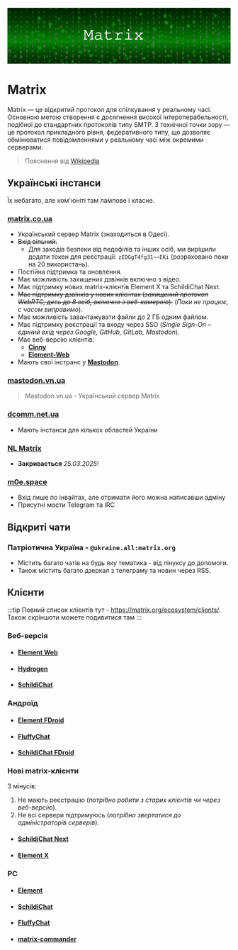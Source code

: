 ![Title](/comms/matrix.png)

# Matrix

Matrix — це відкритий протокол для спілкування у реальному часі. Основною метою створення є досягнення високої інтероперабельності, подібної до стандартних протоколів типу SMTP. З технічної точки зору — це протокол прикладного рівня, федеративного типу, що дозволяє обмінюватися повідомленнями у реальному часі між окремими серверами.
> Пояснення від [Wikipedia](https://uk.wikipedia.org/wiki/Matrix_(%D0%BF%D1%80%D0%BE%D1%82%D0%BE%D0%BA%D0%BE%D0%BB))

## Українські інстанси

Їх небагато, але ком'юніті там лампове і класне.

### [**matrix.co.ua**](https://matrix.co.ua)
- Український сервер Matrix (знаходиться в Одесі).
- ~~Вхід вільний.~~
  - Для заходів безпеки від педофілів та інших осіб, ми вирішили додати токен для реєстрації: `zEDGgT4fg31~~EKi` (розраховано поки на 20 використань).
- Постійна підтримка та оновлення.
- Має можливість захищених дзвінків включно з відео.
- Має підтримку нових matrix-клієнтів Element X та SchildiChat Next.
- ~~Має підтримку дзвінків у нових клієнтах (_захищений протокол WebRTC, десь до 8 осіб, включно з веб-камерою_).~~ (_Поки не працює, с часом виправимо_).
- Має можливість завантажувати файли до 2 ГБ одним файлом.
- Має підтримку реєстрації та входу через SSO (_Single Sign-On – єдиний вхід через Google, GitHub, GitLab, Mastodon_).
- Має веб-версію клієнтів:
  - [**Cinny**](https://cinny.matrix.co.ua)
  - [**Element-Web**](https://element-web.matrix.co.ua)
- Мають свої інстранс у [**Mastodon**](https://mas.matrix.co.ua).

### [**mastodon.vn.ua**](https://mastodon.vn.ua/_matrix/static/)
  > Mastodon.vn.ua - Український сервер Matrix

### [**dcomm.net.ua**](https://dcomm.net.ua)
  - Мають інстанси для кількох областей України

### [**NL Matrix**](https://mx.noleron.com)
  - __Закривається__ _25.03.2025_!

### [**m0e.space**](https://m0e.space/matrix)
  - Вхід лише по інвайтах, але отримати його можна написавши адміну
  - Присутні мости Telegram та IRC

## Відкриті чати

### **Патріотична Україна** - `@ukraine.all:matrix.org`
  - Містить багато чатів на будь яку тематика - від лінуксу до допомоги.
  - Також містить багато дзеркал з телеграму та новин через RSS.

## Клієнти
:::tip
Повний список клієнтів тут - https://matrix.org/ecosystem/clients/.
Також скріншоти можете подивитися там
:::
### Веб-версія

- #### [**Element Web**](https://app.element.io/)
- #### [**Hydrogen**](https://hydrogen.element.io)
- #### [**SchildiChat**](https://app.schildi.chat/)

### Андроїд

- #### [**Element FDroid**](https://f-droid.org/packages/im.vector.app/)
- #### [**FluffyChat**](https://f-droid.org/en/packages/chat.fluffy.fluffychat/) <Badge type="tip" text="MD3/MY" />
- #### [**SchildiChat FDroid**](https://f-droid.org/packages/de.spiritcroc.riotx/)

### Нові matrix-клієнти
З мінусів:
1. Не мають реєстрацію (_потрібно робити з старих клієнтів чи через веб-версію_).
2. Не всі сервери підтримуюсь (_потрібно звертатися до адміністраторів серверів_).

- #### [**SchildiChat Next**](https://schildi.chat/android/next/install-from-sc-fdroid/)
- #### [**Element X**](https://element.io/app-for-productivity)

### PC

- #### [**Element**](https://element.io/download)
- #### [**SchildiChat**](https://schildi.chat/desktop/)
- #### [**FluffyChat**](https://flathub.org/apps/im.fluffychat.Fluffychat) <Badge type="warning" text="Flathub" />
- #### [**matrix-commander**](https://github.com/8go/matrix-commander) <Badge type="danger" text="CLI" />


